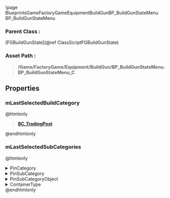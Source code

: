 \page BlueprintsGameFactoryGameEquipmentBuildGunBP_BuildGunStateMenu BP_BuildGunStateMenu
### Parent Class :
[FGBuildGunState](@ref ClassScriptFGBuildGunState)
### Asset Path :
<b><blockquote>/Game/FactoryGame/Equipment/BuildGun/BP_BuildGunStateMenu.BP_BuildGunStateMenu_C</blockquote></b>
## Properties

### mLastSelectedBuildCategory
@htmlonly
<b><a href="_blueprints_game_factory_game_interface_u_i_in_game_build_menu_build_categories_b_c__trading_post.html"><blockquote>BC_TradingPost</blockquote></a></b>
@endhtmlonly

### mLastSelectedSubCategories
@htmlonly
<details>
 <summary>PinCategory</summary>
<blockquote>Class</blockquote>
</details>
<details>
 <summary>PinSubCategory</summary>
<blockquote>Class</blockquote>
</details>
<details>
 <summary>PinSubCategoryObject</summary>
<b><a href="_class_script_f_g_build_sub_category.html"><blockquote>FGBuildSubCategory</blockquote></a></b>
</details>
<details>
 <summary>ContainerType</summary>
<blockquote>1</blockquote>
</details>
@endhtmlonly

